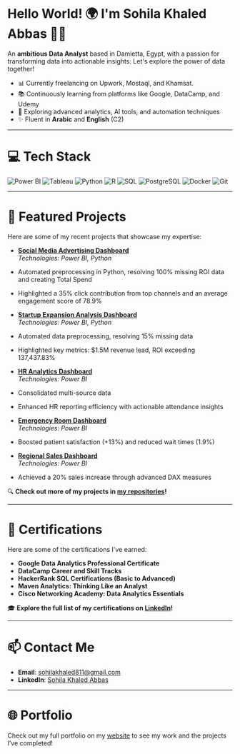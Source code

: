 # Hello World! 🌍 I'm Sohila Khaled Abbas 👋🏼
An **ambitious Data Analyst** based in Damietta, Egypt, with a passion for transforming data into actionable insights. Let's explore the power of data together!

- 📊 Currently freelancing on Upwork, Mostaql, and Khamsat.
- 📚 Continuously learning from platforms like Google, DataCamp, and Udemy
- 🌱 Exploring advanced analytics, AI tools, and automation techniques
- ✨ Fluent in **Arabic** and **English** (C2)

---

# 💻 Tech Stack
![Power BI](https://img.shields.io/badge/Power%20BI-%23F2C811.svg?style=for-the-badge&logo=powerbi&logoColor=white)
![Tableau](https://img.shields.io/badge/Tableau-E97627?style=for-the-badge&logo=tableau&logoColor=white)
![Python](https://img.shields.io/badge/python-%233776AB.svg?style=for-the-badge&logo=python&logoColor=white)
![R](https://img.shields.io/badge/R-%23276DC3.svg?style=for-the-badge&logo=r&logoColor=white)
![SQL](https://img.shields.io/badge/SQL-%2300758F.svg?style=for-the-badge&logo=sqlite&logoColor=white)
![PostgreSQL](https://img.shields.io/badge/PostgreSQL-%23316192.svg?style=for-the-badge&logo=postgresql&logoColor=white)
![Docker](https://img.shields.io/badge/Docker-%230db7ed.svg?style=for-the-badge&logo=docker&logoColor=white)
![Git](https://img.shields.io/badge/Git-%23F05033.svg?style=for-the-badge&logo=git&logoColor=white)

---

# 🚀 Featured Projects
Here are some of my recent projects that showcase my expertise:
- **[Social Media Advertising Dashboard](https://github.com/Sohila-Khaled-Abbas/Social-Media-Advertising-Dashboard)**  
*Technologies: Power BI, Python*  
- Automated preprocessing in Python, resolving 100% missing ROI data and creating Total Spend
- Highlighted a 35% click contribution from top channels and an average engagement score of 78.9%
- **[Startup Expansion Analysis Dashboard](https://github.com/Sohila-Khaled-Abbas/Startup-Expansion-Analysis-Dashboard)**  
*Technologies: Power BI, Python*  
- Automated data preprocessing, resolving 15% missing data
- Highlighted key metrics: $1.5M revenue lead, ROI exceeding 137,437.83%

- **[HR Analytics Dashboard](https://github.com/Sohila-Khaled-Abbas/HR-Analytics-Dashboard)**  
*Technologies: Power BI*  
- Consolidated multi-source data
- Enhanced HR reporting efficiency with actionable attendance insights

- **[Emergency Room Dashboard](https://github.com/Sohila-Khaled-Abbas/Emergency-Room-Dashboard)**  
*Technologies: Power BI*  
- Boosted patient satisfaction (+13%) and reduced wait times (1.9%)

- **[Regional Sales Dashboard](https://github.com/Sohila-Khaled-Abbas/regional-sales-dashboard)**  
*Technologies: Power BI*  
- Achieved a 20% sales increase through advanced DAX measures
  
🔍 **Check out more of my projects in [my repositories](https://github.com/Sohila-Khaled-Abbas?tab=repositories)!**

---

# 🌟 Certifications
Here are some of the certifications I've earned:
- **Google Data Analytics Professional Certificate**
- **DataCamp Career and Skill Tracks**
- **HackerRank SQL Certifications (Basic to Advanced)**
- **Maven Analytics: Thinking Like an Analyst**
- **Cisco Networking Academy: Data Analytics Essentials**

🎓 **Explore the full list of my certifications on [LinkedIn](https://www.linkedin.com/in/sohilakhaledabbas/)!**

---

# 📫 Contact Me
- **Email**: [sohilakhaled811@gmail.com](mailto:sohilakhaled811@gmail.com)
- **LinkedIn**: [Sohila Khaled Abbas](https://www.linkedin.com/in/sohilakhaledabbas/)

---

# 🌐 Portfolio

Check out my full portfolio on my [website](https://sohila-khaled-abbas.github.io/Portfolio/index.html) to see my work and the projects I’ve completed!
